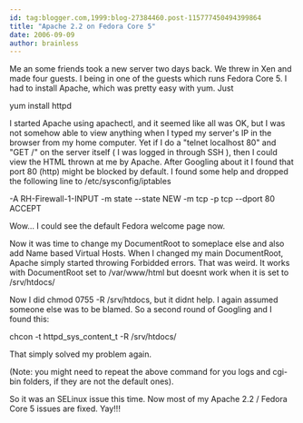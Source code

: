 ```yaml
---
id: tag:blogger.com,1999:blog-27384460.post-115777450494399864
title: "Apache 2.2 on Fedora Core 5"
date: 2006-09-09
author: brainless
---
```


Me an some friends took a new server two days back. We threw in Xen and made four guests. I being in one of the guests which runs Fedora Core 5. I had to install Apache, which was pretty easy with yum. Just   

yum install httpd  

I started Apache using apachectl, and it seemed like all was OK, but I was not somehow able to view anything when I typed my server's IP in the browser from my home computer. Yet if I do a "telnet localhost 80" and "GET /" on the server itself ( I was logged in through SSH ), then I could view the HTML thrown at me by Apache.
After Googling about it I found that port 80 (http) might be blocked by default. I found some help and dropped the following line to /etc/sysconfig/iptables  

-A RH-Firewall-1-INPUT -m state --state NEW -m tcp -p tcp --dport 80 ACCEPT  

Wow... I could see the default Fedora welcome page now.  

Now it was time to change my DocumentRoot to someplace else and also add Name based Virtual Hosts. When I changed my main DocumentRoot, Apache simply started throwing Forbidded errors. That was weird. It works with DocumentRoot set to /var/www/html but doesnt work when it is set to /srv/htdocs/   

Now I did chmod 0755 -R /srv/htdocs, but it didnt help. I again assumed someone else was to be blamed. So a second round of Googling and I found this:   

chcon -t httpd\_sys\_content\_t -R /srv/htdocs/  

That simply solved my problem again.  

(Note: you might need to repeat the above command for you logs and cgi-bin folders, if they are not the default ones).  

So it was an SELinux issue this time. Now most of my Apache 2.2 / Fedora Core 5 issues are fixed. Yay!!!